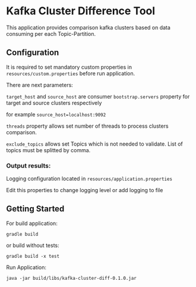 # Kafka Cluster Difference Tool
This application provides comparison kafka clusters based on data consuming per each Topic-Partition.

## Configuration
It is required to set mandatory custom properties in `resources/custom.properties` before run application.

There are next parameters:

`target_host` and `source_host` are consumer `bootstrap.servers` property for target and source clusters respectively

for example `source_host=localhost:9092`

`threads` property allows set number of threads to process clusters comparison.

`exclude_topics` allows set Topics which is not needed to validate. List of topics must be splitted by comma.

### Output results:
Logging configuration located in `resources/application.properties`

Edit this properties to change logging level or add logging to file

## Getting Started
For build application:

`gradle build`

or build without tests:

`gradle build -x test`

Run Application:

`java -jar build/libs/kafka-cluster-diff-0.1.0.jar`
